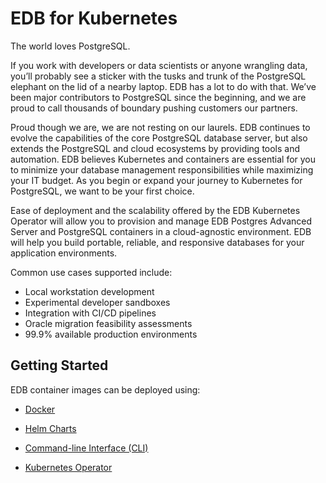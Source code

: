 # EDB for Kubernetes

The world loves PostgreSQL. 

If you work with developers or data scientists or anyone wrangling data, you’ll probably see a sticker with the tusks and trunk of the PostgreSQL elephant on the lid of a nearby laptop. EDB has a lot to do with that.  We’ve been major contributors to PostgreSQL since the beginning, and we are proud to call thousands of boundary pushing customers our partners.

Proud though we are, we are not resting on our laurels. EDB continues to evolve the capabilities of the core PostgreSQL database server, but also extends the PostgreSQL and cloud ecosystems by providing tools and automation.  EDB believes Kubernetes and containers are essential for you to minimize your database management responsibilities while maximizing your IT budget.  As you begin or expand your journey to Kubernetes for PostgreSQL, we want to be your first choice.

Ease of deployment and the scalability offered by the EDB Kubernetes Operator will allow you to provision and manage EDB Postgres Advanced Server and PostgreSQL containers in a cloud-agnostic environment. EDB will help you build portable, reliable, and responsive databases for your application environments.   

Common use cases supported include:
* Local workstation development
* Experimental developer sandboxes
* Integration with CI/CD pipelines
* Oracle migration feasibility assessments
* 99.9% available production environments

## Getting Started

EDB container images can be deployed using: 

* [Docker](https://github.com/EnterpriseDB/edb-k8s-doc/tree/master/Docker)

* [Helm Charts](https://github.com/EnterpriseDB/edb-k8s-doc/tree/master/k8s-helm)

* [Command-line Interface (CLI)](https://github.com/EnterpriseDB/edb-k8s-doc/tree/master/k8s-CLI)

* [Kubernetes Operator](https://github.com/EnterpriseDB/edb-k8s-doc/tree/master/k8s-operator)
